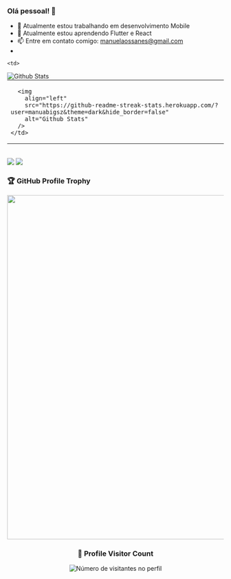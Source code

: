 ### Olá pessoal! 👋

- 🔭 Atualmente estou trabalhando em desenvolvimento Mobile
- 🌱 Atualmente estou aprendendo Flutter e React
- 📫 Entre em contato comigo: manuelaossanes@gmail.com
- 
<table>
  <tr>
   
    <td>
<img
        align="left"
        src="https://github-readme-stats.vercel.app/api/top-langs/?username=manuabigsz&theme=dark&hide_border=false&include_all_commits=true&count_private=true&layout=compact"
        alt="Github Stats"
      />
    </td>
    <td>
 
      <img
        align="left"
        src="https://github-readme-streak-stats.herokuapp.com/?user=manuabigsz&theme=dark&hide_border=false"
        alt="Github Stats"
      />
    </td>
  </tr>
</table>




<br/>
      <div> 
  <a href = "mailto:manuelaossanes@gmail.com"><img src="https://img.shields.io/badge/-Gmail-%23333?style=for-the-badge&logo=gmail&logoColor=white" target="_blank"></a>
  <a href="https://www.linkedin.com/in/manuela-bertella-ossanes-690166204/" target="_blank"><img src="https://img.shields.io/badge/-LinkedIn-%230077B5?style=for-the-badge&logo=linkedin&logoColor=white" target="_blank"></a> 
  
</div>


### 🏆 GitHub Profile Trophy

<p align="center">
  <a
    href="https://github.com/ryo-ma/github-profile-trophy"
    title="repositório de troféus"
  >
    <img
      width="800"
      src="https://github-profile-trophy.vercel.app/?username=manuabigsz&column=8&theme=darkhub&no-frame=true&no-bg=true"
    />
  </a>
</p>


<div align="center">
  <h3><b>📍 Profile Visitor Count</b></h3>
</div>

<p align="center">
  <img
    src="https://profile-counter.glitch.me/manuabigsz/count.svg"
    alt="Número de visitantes no perfil"
  />
</p>
